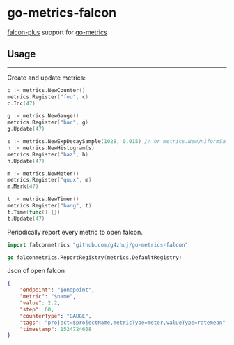 # go-metrics-falcon
[falcon-plus](https://github.com/open-falcon/falcon-plus) support for [go-metrics](https://github.com/rcrowley/go-metrics)


## Usage
----
Create and update metrics:

```go
c := metrics.NewCounter()
metrics.Register("foo", c)
c.Inc(47)

g := metrics.NewGauge()
metrics.Register("bar", g)
g.Update(47)

s := metrics.NewExpDecaySample(1028, 0.015) // or metrics.NewUniformSample(1028)
h := metrics.NewHistogram(s)
metrics.Register("baz", h)
h.Update(47)

m := metrics.NewMeter()
metrics.Register("quux", m)
m.Mark(47)

t := metrics.NewTimer()
metrics.Register("bang", t)
t.Time(func() {})
t.Update(47)

```

Periodically report every metric to open falcon.
```go
import falconmetrics "github.com/g4zhuj/go-metrics-falcon"

go falconmetrics.ReportRegistry(metrics.DefaultRegistry)
```

Json of open falcon

```json
{
	"endpoint": "$endpoint",
	"metric": "$name",
	"value": 2.2,
	"step": 60,
	"counterType": "GAUGE",
	"tags": "project=$projectName,metricType=meter,valueType=ratemean",
	"timestamp": 1524724608
}
```
